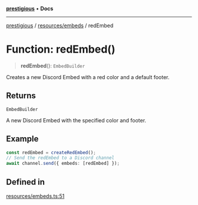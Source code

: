 [**prestigious**](../../../README.md) • **Docs**

***

[prestigious](../../../README.md) / [resources/embeds](../README.md) / redEmbed

# Function: redEmbed()

> **redEmbed**(): `EmbedBuilder`

Creates a new Discord Embed with a red color and a default footer.

## Returns

`EmbedBuilder`

A new Discord Embed with the specified color and footer.

## Example

```typescript
const redEmbed = createRedEmbed();
// Send the redEmbed to a Discord channel
await channel.send({ embeds: [redEmbed] });
```

## Defined in

[resources/embeds.ts:51](https://github.com/LightBlueGamer/Prestigious/blob/0cab475f7a09d3ad5cc01bbd453a1ccfa07d4865/src/lib/resources/embeds.ts#L51)
